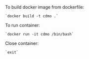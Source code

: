 To build docker image from dockerfile:

    `docker build -t cdmo .`

To run container:

    `docker run -it cdmo /bin/bash`

Close container:

    `exit`